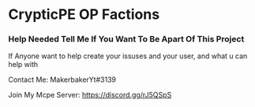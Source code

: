 # CrypticPE OP Factions

### Help Needed Tell Me If You Want To Be Apart Of This Project 

If Anyone want to help create your issuses and your user, and what u can help with

Contact Me: MakerbakerYt#3139

Join My Mcpe Server: https://discord.gg/rJ5QSpS
